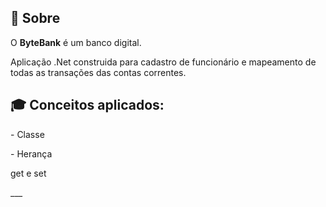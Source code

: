 
## 🔖 Sobre

O <strong>ByteBank</strong> é um banco digital.

Aplicação .Net construida para cadastro de funcionário e mapeamento de todas as transações das contas correntes.


## 🎓 Conceitos aplicados:
<p>- Classe</p>
<p>- Herança </p>
<p>get e set</p>
___

